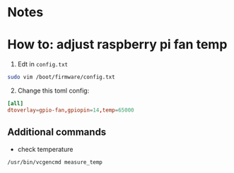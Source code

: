 # Notes

# How to: adjust raspberry pi fan temp

1. Edt in `config.txt`

```bash
sudo vim /boot/firmware/config.txt
```

2. Change this toml config:

```toml
[all] 
dtoverlay=gpio-fan,gpiopin=14,temp=65000
```


## Additional commands

- check temperature
```bash
/usr/bin/vcgencmd measure_temp
```
